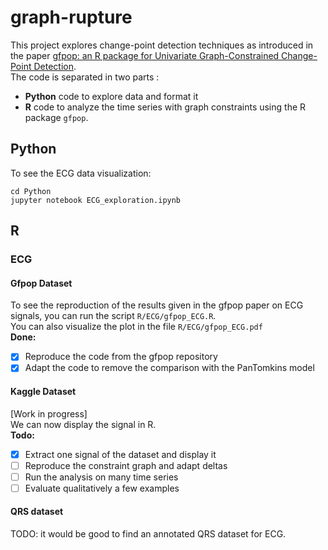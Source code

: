 # graph-rupture

This project explores change-point detection techniques as introduced in the paper 
[gfpop: an R package for Univariate Graph-Constrained Change-Point Detection](https://arxiv.org/abs/2002.03646).  
The code is separated in two parts :
- **Python** code to explore data and format it
- **R** code to analyze the time series with graph constraints using the R package `gfpop`.

## Python
To see the ECG data visualization:
```shell
cd Python
jupyter notebook ECG_exploration.ipynb
```

## R

### ECG
#### Gfpop Dataset
To see the reproduction of the results given in the gfpop paper on ECG signals, 
you can run the script ``R/ECG/gfpop_ECG.R``.  
You can also visualize the plot in the file
``R/ECG/gfpop_ECG.pdf``  
**Done:**
- [x] Reproduce the code from the gfpop repository
- [x] Adapt the code to remove the comparison with the PanTomkins model

####  Kaggle Dataset
[Work in progress]  
We can now display the signal in R.  
**Todo:**
- [x] Extract one signal of the dataset and display it
- [ ] Reproduce the constraint graph and adapt deltas
- [ ] Run the analysis on many time series
- [ ] Evaluate qualitatively a few examples

#### QRS dataset
TODO: it would be good to find an annotated QRS dataset for ECG.
